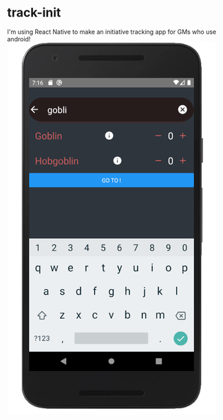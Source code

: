 # track-init
I'm using React Native to make an initiative tracking app for GMs who use android!
![](screenshots/trackinit-search2.png?raw=true)
